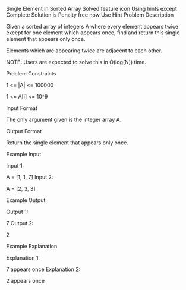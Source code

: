 Single Element in Sorted Array
Solved
feature icon
Using hints except Complete Solution is Penalty free now
Use Hint
Problem Description

Given a sorted array of integers A where every element appears twice except for one element which appears once, find and return this single element that appears only once.

Elements which are appearing twice are adjacent to each other.

NOTE: Users are expected to solve this in O(log(N)) time.

Problem Constraints

1 <= |A| <= 100000

1 <= A[i] <= 10^9

Input Format

The only argument given is the integer array A.

Output Format

Return the single element that appears only once.

Example Input

Input 1:

A = [1, 1, 7]
Input 2:

A = [2, 3, 3]

Example Output

Output 1:

7
Output 2:

2

Example Explanation

Explanation 1:

7 appears once
Explanation 2:

2 appears once
